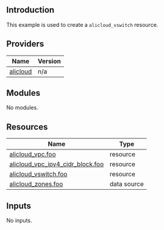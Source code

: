 ## Introduction

This example is used to create a `alicloud_vswitch` resource.

<!-- BEGIN_TF_DOCS -->
## Providers

| Name | Version |
|------|---------|
| <a name="provider_alicloud"></a> [alicloud](#provider\_alicloud) | n/a |

## Modules

No modules.

## Resources

| Name | Type |
|------|------|
| [alicloud_vpc.foo](https://registry.terraform.io/providers/aliyun/alicloud/latest/docs/resources/vpc) | resource |
| [alicloud_vpc_ipv4_cidr_block.foo](https://registry.terraform.io/providers/aliyun/alicloud/latest/docs/resources/vpc_ipv4_cidr_block) | resource |
| [alicloud_vswitch.foo](https://registry.terraform.io/providers/aliyun/alicloud/latest/docs/resources/vswitch) | resource |
| [alicloud_zones.foo](https://registry.terraform.io/providers/aliyun/alicloud/latest/docs/data-sources/zones) | data source |

## Inputs

No inputs.
<!-- END_TF_DOCS -->    